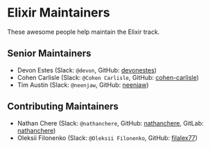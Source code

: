# Elixir Maintainers

These awesome people help maintain the Elixir track.

## Senior Maintainers

- Devon Estes (Slack: `@devon`, GitHub: [devonestes](https://github.com/devonestes))
- Cohen Carlisle (Slack: `@Cohen Carlisle`, GitHub: [cohen-carlisle](https://github.com/cohen-carlisle))
- Tim Austin (Slack: `@neenjaw`, GitHub: [neenjaw](https://github.com/neenjaw))

## Contributing Maintainers

- Nathan Chere (Slack: `@nathanchere`, GitHub: [nathanchere](https://github.com/nathanchere), GitLab: [nathanchere](https://gitlab.com/nathanchere))
- Oleksii Filonenko (Slack: `@Oleksii Filonenko`, GitHub: [filalex77](https://github.com/filalex77))
